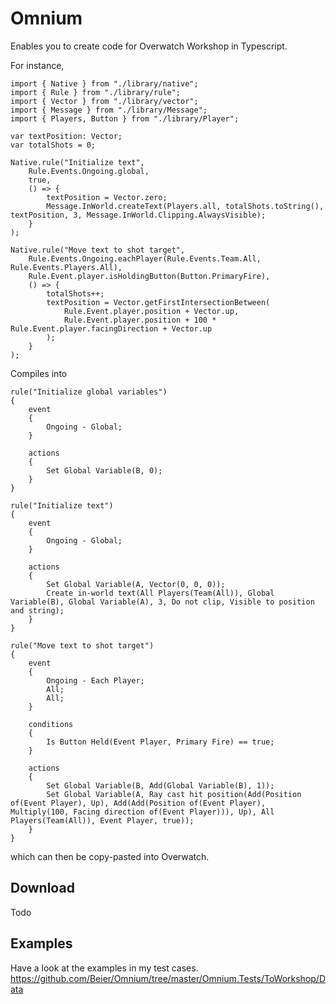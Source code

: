# Omnium

Enables you to create code for Overwatch Workshop in Typescript.

For instance,
```
import { Native } from "./library/native";
import { Rule } from "./library/rule";
import { Vector } from "./library/vector";
import { Message } from "./library/Message";
import { Players, Button } from "./library/Player";

var textPosition: Vector;
var totalShots = 0;

Native.rule("Initialize text",
    Rule.Events.Ongoing.global,
    true,
    () => {
        textPosition = Vector.zero;
        Message.InWorld.createText(Players.all, totalShots.toString(), textPosition, 3, Message.InWorld.Clipping.AlwaysVisible);
    }
);

Native.rule("Move text to shot target",
    Rule.Events.Ongoing.eachPlayer(Rule.Events.Team.All, Rule.Events.Players.All),
    Rule.Event.player.isHoldingButton(Button.PrimaryFire),
    () => {
        totalShots++;
        textPosition = Vector.getFirstIntersectionBetween(
            Rule.Event.player.position + Vector.up,
            Rule.Event.player.position + 100 * Rule.Event.player.facingDirection + Vector.up
        );
    }
);
```

Compiles into

```
rule("Initialize global variables")
{
	event
	{
		Ongoing - Global;
	}
	
	actions
	{
		Set Global Variable(B, 0);
	}
}

rule("Initialize text")
{
	event
	{
		Ongoing - Global;
	}
	
	actions
	{
		Set Global Variable(A, Vector(0, 0, 0));
		Create in-world text(All Players(Team(All)), Global Variable(B), Global Variable(A), 3, Do not clip, Visible to position and string);
	}
}

rule("Move text to shot target")
{
	event
	{
		Ongoing - Each Player;
		All;
		All;
	}
	
	conditions
	{
		Is Button Held(Event Player, Primary Fire) == true;
	}
	
	actions
	{
		Set Global Variable(B, Add(Global Variable(B), 1));
		Set Global Variable(A, Ray cast hit position(Add(Position of(Event Player), Up), Add(Add(Position of(Event Player), Multiply(100, Facing direction of(Event Player))), Up), All Players(Team(All)), Event Player, true));
	}
}
```
which can then be copy-pasted into Overwatch.
## Download
Todo

## Examples

Have a look at the examples in my test cases. 
https://github.com/Beier/Omnium/tree/master/Omnium.Tests/ToWorkshop/Data












